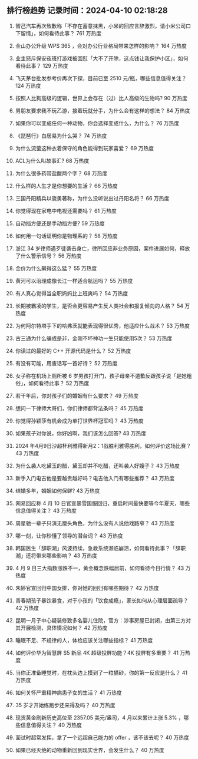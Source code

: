 
## 排行榜趋势 记录时间：2024-04-10 02:18:28
  
  1. 智己汽车再次致歉称「不存在蓄意抹黑，小米的回应言辞激烈，请小米公司口下留情」，如何看待此事？ 761 万热度
    
  2. 金山办公升级 WPS 365 ，会对办公行业格局带来怎样的影响？ 164 万热度
    
  3. 业主怒斥保安夜班打游戏被回怼「大不了开除，这点钱让我保护小区」，如何看待此事？ 129 万热度
    
  4. 飞天茅台批发参考价再次下探，目前已至 2510 元/瓶，哪些信息值得关注？ 124 万热度
    
  5. 按照人比狗高级的逻辑，世界上会存在（过）比人高级的生物吗? 90 万热度
    
  6. 男朋友要求我不玩乙游，接着玩就分手，为什么会有这样的想法？ 84 万热度
    
  7. 如果你可以变成任何一种动物，你会选择变成什么，为什么？ 76 万热度
    
  8. 《琵琶行》白居易为什么哭？ 74 万热度
    
  9. 为什么流萤这种衣着保守的角色能得到玩家喜爱？ 69 万热度
    
  10. ACL为什么叫故事汇? 68 万热度
    
  11. 为什么很多药带盐酸两个字？ 68 万热度
    
  12. 什么样的人生才是你想要的生活？ 66 万热度
    
  13. 三国丹阳精兵以骁勇著称，为什么没听说出过丹阳名将？ 66 万热度
    
  14. 你觉得现在家电中电视还需要吗？ 61 万热度
    
  15. 自动挡方便还是手动挡方便? 59 万热度
    
  16. 如何用一句话证明你是物理系的？ 58 万热度
    
  17. 浙江 34 岁律师遇歹徒袭击身亡，律所回应非业务原因，案件进展如何，释放了什么警示信号？ 56 万热度
    
  18. 金价为什么飙得这么猛？ 55 万热度
    
  19. 黄河可以治理成像长江一样适合航运吗？ 55 万热度
    
  20. 有人真心觉得当全职妈妈比上班爽吗？ 54 万热度
    
  21. 长期被霸凌的学生，是否会更容易产生反人类社会和报复倾向的人格？ 54 万热度
    
  22. 为何阿尔特塔手下的哈弗茨就能表现得很优秀，他适应什么战术？ 53 万热度
    
  23. 古三通为什么骗成是非，金刚不坏神功一生只能使用5次？ 53 万热度
    
  24. 你读过的最好的 C++ 开源代码是什么？ 52 万热度
    
  25. 有没有可能，用废话写一首好诗？ 52 万热度
    
  26. 女子称在机场上厕所被 6 岁男孩打开门，孩子母亲不道歉反跟孩子说「是她粗俗」，如何看待此事？ 52 万热度
    
  27. 若干年后，你对孩子们的婚姻有什么要求？ 49 万热度
    
  28. 想问一下律师大哥们，你们律师都背法条吗？ 45 万热度
    
  29. 你觉得孙颖莎有机会成为单打世界杯冠军吗？ 43 万热度
    
  30. 如果孩子对你说，你好凶啊，我们该怎么回答? 43 万热度
    
  31. 2024 年4月9日沙超杯利雅得新月2：1战胜利雅得胜利，如何评价这场比赛？ 43 万热度
    
  32. 为什么袭人吃黛玉的醋，黛玉却并不吃醋，还叫袭人好嫂子？ 43 万热度
    
  33. 新手入门电吉他是要越贵越好吗？电吉他入门有哪些推荐？ 43 万热度
    
  34. 结婚多年，婚姻如何保鲜? 43 万热度
    
  35. 网易回应称 4 月 10 日官宣暴雪国服回归，重启时间最快要等今年夏天，哪些信息值得关注？ 43 万热度
    
  36. 周星驰一辈子只演无厘头角色，为什么没有人说他戏路窄？ 43 万热度
    
  37. 哪一刻，让你秒懂了领导的潜台词？ 43 万热度
    
  38. 韩国医生「辞职潮」风波持续，急救系统濒临崩溃，如何看待此事？「辞职潮」还将带来哪些影响？ 43 万热度
    
  39. 4 月 9 日三大指数涨跌不一，黄金概念跌幅居前，如何看待今日行情？ 43 万热度
    
  40. 朱婷官宣回归中国女排，你对她的回归有哪些期待？ 42 万热度
    
  41. 青春期孩子暴饮暴食，对于小孩的「饮食成瘾」，家长如何从心理层面疏导？ 42 万热度
    
  42. 昆明一月子中心疑装修致多名婴儿住院，官方：涉事房屋已封闭，由第三方对其开展检测，具体情况如何？ 42 万热度
    
  43. 睡眠不足、不规律的人，体检应该关注哪些指标？ 41 万热度
    
  44. 如何评价华为智慧屏 S5 新品 4K 超级投屏功能？4K 投屏有多重要？ 41 万热度
    
  45. 当你正准备睡觉时，在枕头边上摸到了一粒猫砂，你的第一反应是什么？ 41 万热度
    
  46. 如何关怀严重精神病患子女的生活？ 41 万热度
    
  47. 35 岁才开始练跑步还来得及吗？ 40 万热度
    
  48. 现货黄金刷新历史高位至 2357.05 美元/盎司，4 月以来累计上涨 5.3% ，哪些信息值得关注？ 40 万热度
    
  49. 面试时超常发挥，拿了一个远超自己能力的 offer ，该不该去呢？ 40 万热度
    
  50. 如果已经灭绝的动物重新回到现实世界，会发生什么？ 40 万热度
    